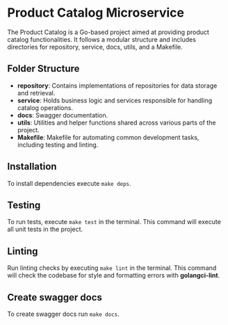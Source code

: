# Product Catalog Microservice

The Product Catalog is a Go-based project aimed at providing product catalog functionalities. It follows a modular structure and includes directories for repository, service, docs, utils, and a Makefile.

## Folder Structure

-   **repository**: Contains implementations of repositories for data storage and retrieval.
-   **service**: Holds business logic and services responsible for handling catalog operations.
-   **docs**: Swagger documentation.
-   **utils**: Utilities and helper functions shared across various parts of the project.
-   **Makefile**: Makefile for automating common development tasks, including testing and linting.

## Installation

To install dependencies execute `make deps`.

## Testing

To run tests, execute `make test` in the terminal. This command will execute all unit tests in the project.

## Linting

Run linting checks by executing `make lint` in the terminal. This command will check the codebase for style and formatting errors with **golangci-lint**.

## Create swagger docs

To create swagger docs run `make docs`.
